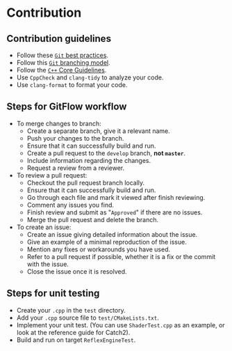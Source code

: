# Contribution

## Contribution guidelines

* Follow these [`Git` best practices](https://programmerfriend.com/git-best-practices/).
* Follow this [`Git` branching model](https://nvie.com/posts/a-successful-git-branching-model/).
* Follow the [`C++` Core Guidelines](http://isocpp.github.io/CppCoreGuidelines/CppCoreGuidelines).
* Use `CppCheck` and `clang-tidy` to analyze your code.
* Use `clang-format` to format your code.

## Steps for GitFlow workflow

* To merge changes to branch:
  * Create a separate branch, give it a relevant name.
  * Push your changes to the branch.
  * Ensure that it can successfully build and run.
  * Create a pull request to the `develop` branch, **not `master`**.
  * Include information regarding the changes.
  * Request a review from a reviewer.
* To review a pull request:
  * Checkout the pull request branch locally.
  * Ensure that it can successfully build and run.
  * Go through each file and mark it viewed after finish reviewing.
  * Comment any issues you find.
  * Finish review and submit as "`Approved`" if there are no issues.
  * Merge the pull request and delete the branch.
* To create an issue:
  * Create an issue giving detailed information about the issue.
  * Give an example of a minimal reproduction of the issue.
  * Mention any fixes or workarounds you have used.
  * Refer to a pull request if possible, whether it is a fix or the commit with the issue.
  * Close the issue once it is resolved.

## Steps for unit testing

* Create your `.cpp` in the `test` directory.
* Add your `.cpp` source file to `test/CMakeLists.txt`.
* Implement your unit test. (You can use `ShaderTest.cpp` as an example, or look at the reference guide for Catch2).
* Build and run on target `ReflexEngineTest`.
